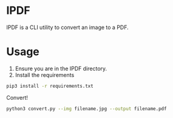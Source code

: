 # IPDF

IPDF is a CLI utility to convert an image to a PDF.

# Usage

1. Ensure you are in the IPDF directory.
2. Install the requirements

```bash
pip3 install -r requirements.txt
```

Convert!

```bash
python3 convert.py --img filename.jpg --output filename.pdf
```
